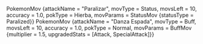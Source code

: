 
PokemonMov {attackName = "Paralizar", movType = Status, movsLeft = 10, accuracy = 1.0, pokType = Hierba, movParams = StatusMov {statusType = Paralized}}
PokemonMov {attackName = "Danza Espada", movType = Buff, movsLeft = 10, accuracy = 1.0, pokType = Normal, movParams = BuffMov {multiplier = 1.5, upgradedStats = [Attack, SpecialAttack]}}